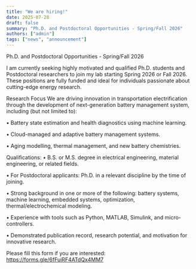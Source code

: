 ```yaml
---
title: "We are hiring!"
date: 2025-07-28
draft: false
summary: "Ph.D. and Postdoctoral Opportunities - Spring/Fall 2026"
authors: ["admin"]
tags: ["news", "announcement"]
---
```


Ph.D. and Postdoctoral Opportunities - Spring/Fall 2026

<!--more-->
I am currently seeking highly motivated and qualified Ph.D. students and Postdoctoral researchers to join my lab starting Spring 2026 or Fall 2026. These positions are fully funded and ideal for individuals passionate about cutting-edge energy research.

Research Focus
We are driving innovation in transportation electrification through the development of next-generation battery management system, including (but not limited to):

 • Battery state estimation and health diagnostics using machine learning.

 • Cloud-managed and adaptive battery management systems.

 • Aging modelling, thermal management, and new battery chemistries.

 Qualifications: 
 • B.S. or M.S. degree in electrical engineering, material engineering, or related fields.

 • For Postdoctoral applicants: Ph.D. in a relevant discipline by the time of joining.

 • Strong background in one or more of the following: battery systems, machine learning, embedded systems, optimization, thermal/electrochemical modeling.

 • Experience with tools such as Python, MATLAB, Simulink, and micro-controllers.
 
 • Demonstrated publication record, research potential, and motivation for innovative research.

Please fill this form if you are interested: https://forms.gle/6fFuiRF4ATdQx4MM7